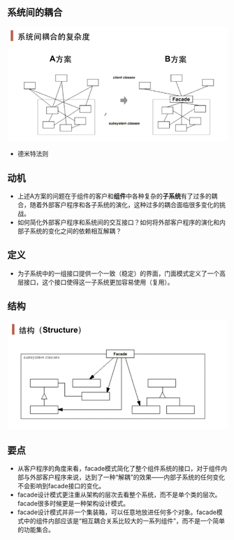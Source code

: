 ## 系统间的耦合

![1558620221170](1_门面模式.assets/1558620221170.png)

- 德米特法则

## 动机

- 上述A方案的问题在于组件的客户和**组件**中各种复杂的**子系统**有了过多的耦合，随着外部客户程序和各子系统的演化，这种过多的耦合面临很多变化的挑战。
- 如何简化外部客户程序和系统间的交互接口？如何将外部客户程序的演化和内部子系统的变化之间的依赖相互解耦？

## 定义

- 为子系统中的一组接口提供一个一致（稳定）的界面，门面模式定义了一个高层接口，这个接口使得这一子系统更加容易使用（复用）。

## 结构

![1558620689242](1_门面模式.assets/1558620689242.png)

## 要点

- 从客户程序的角度来看，facade模式简化了整个组件系统的接口，对于组件内部与外部客户程序来说，达到了一种“解耦”的效果——内部子系统的任何变化不会影响到facade接口的变化。
- facade设计模式更注重从架构的层次去看整个系统，而不是单个类的层次。facade很多时候更是一种架构设计模式。
- facade设计模式并非一个集装箱，可以任意地放进任何多个对象。facade模式中的组件内部应该是“相互耦合关系比较大的一系列组件”，而不是一个简单的功能集合。